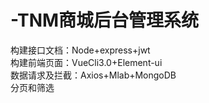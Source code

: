 # -TNM商城后台管理系统
构建接口文档：Node+express+jwt<br>
构建前端页面：VueCli3.0+Element-ui<br>
数据请求及拦截：Axios+Mlab+MongoDB<br>
分页和筛选<br>
